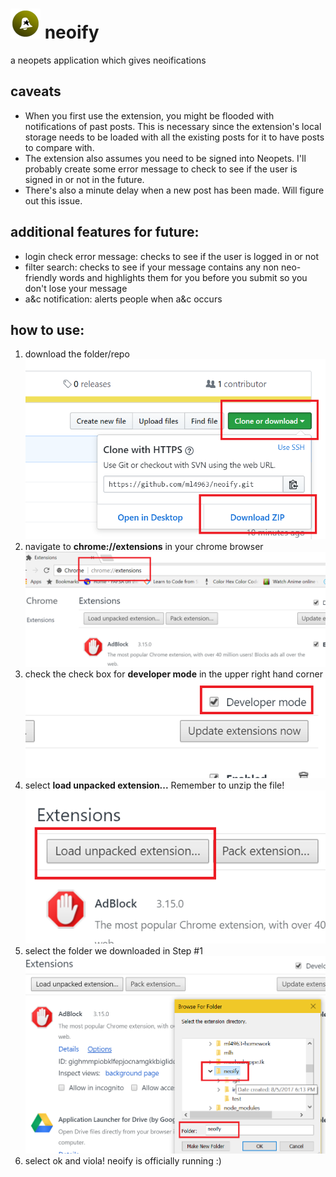 # ![logo](img/neoify-48.png) neoify 
a neopets application which gives neoifications

## caveats
* When you first use the extension, you might be flooded with notifications of past posts. This is necessary since the extension's local storage needs to be loaded with all the existing posts for it to have posts to compare with.
* The extension also assumes you need to be signed into Neopets. I'll probably create some error message to check to see if the user is signed in or not in the future. 
* There's also a minute delay when a new post has been made. Will figure out this issue. 

## additional features for future:
* login check error message: checks to see if the user is logged in or not
* filter search: checks to see if your message contains any non neo-friendly words and highlights them for you before you submit so you don't lose your message
* a&c notification: alerts people when a&c occurs


## how to use:
1. download the folder/repo
![alt tag](img/screenshots/step_1.png)
2. navigate to **chrome://extensions** in your chrome browser
![alt tag](img/screenshots/step_2.png)
3. check the check box for **developer mode** in the upper right hand corner
![alt tag](img/screenshots/step_3.png)
4. select **load unpacked extension...** Remember to unzip the file!
![alt tag](img/screenshots/step_4.png)
5. select the folder we downloaded in Step #1
![alt tag](img/screenshots/step_5.png)
6. select ok and viola! neoify is officially running :)